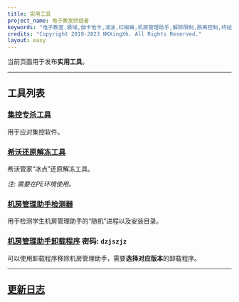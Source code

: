 ```yaml
---
title: 实用工具
project_name: 电子教室终结者
keywords: "电子教室,极域,伽卡他卡,凌波,红蜘蛛,机房管理助手,解除限制,脱离控制,终结者,脱控,破解"
credits: "Copyright 2019-2023 NKXingXh. All Rights Reserved."
layout: easy
---
```


当前页面用于发布**实用工具**。

* * *

## 工具列表

### [集控专杀工具](https://lanzoux.com/iWum40sz58ob)

用于应对集控软件。

### [希沃还原解冻工具](https://lanzoux.com/i1Bn10t0n02f)

希沃管家“冰点”还原解冻工具。

*注: 需要在PE环境使用。*

### [机房管理助手检测器](https://lanzoux.com/icHXg0hsgcva)

用于检测学生机房管理助手的“随机”进程以及安装目录。

### [机房管理助手卸载程序](https://lanzoux.com/b08uwfvli) 密码: `dzjszjz`

可以使用卸载程序移除机房管理助手，需要**选择对应版本**的卸载程序。

* * *

## [更新日志](./changes.md)

